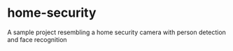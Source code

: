 # home-security
A sample project resembling a home security camera with person detection and face recognition
